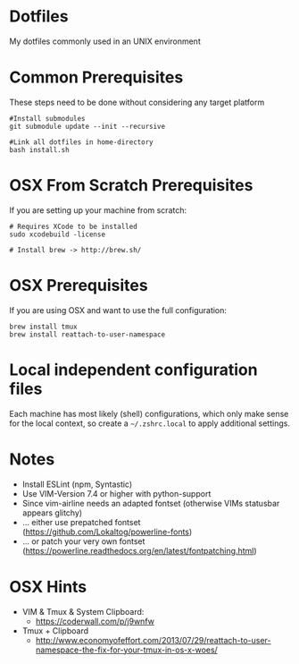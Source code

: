 Dotfiles
==========

My dotfiles commonly used in an UNIX environment

Common Prerequisites
=======

These steps need to be done without considering any target platform

```
#Install submodules
git submodule update --init --recursive

#Link all dotfiles in home-directory
bash install.sh
```

OSX From Scratch Prerequisites
=======

If you are setting up your machine from scratch:

```
# Requires XCode to be installed
sudo xcodebuild -license

# Install brew -> http://brew.sh/
```

OSX Prerequisites
=======

If you are using OSX and want to use the full configuration:

```
brew install tmux
brew install reattach-to-user-namespace
```

Local independent configuration files
=======

Each machine has most likely (shell) configurations, which only make sense for the local context,
so create a `~/.zshrc.local` to apply additional settings. 

Notes
=====
* Install ESLint (npm, Syntastic)
* Use VIM-Version 7.4 or higher with python-support
* Since vim-airline needs an adapted fontset (otherwise VIMs statusbar appears glitchy)
 * ... either use prepatched fontset (https://github.com/Lokaltog/powerline-fonts)
 * ... or patch your very own fontset (https://powerline.readthedocs.org/en/latest/fontpatching.html)


OSX Hints
=====

* VIM & Tmux & System Clipboard:
  * https://coderwall.com/p/j9wnfw
* Tmux + Clipboard
  * http://www.economyofeffort.com/2013/07/29/reattach-to-user-namespace-the-fix-for-your-tmux-in-os-x-woes/
